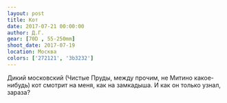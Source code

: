 ```yaml
---
layout: post
title: Кот
date: 2017-07-21 00:00:00
author: Д.Г.
gear: [70D , 55-250mm]
shoot_date: 2017-07-19
location: Москва
colors: ['272121', '3b3232']
---
```

Дикий московский (Чистые Пруды, между прочим, не Митино какое-нибудь) кот смотрит на меня, как на замкадыша. И как он только узнал, зараза?
